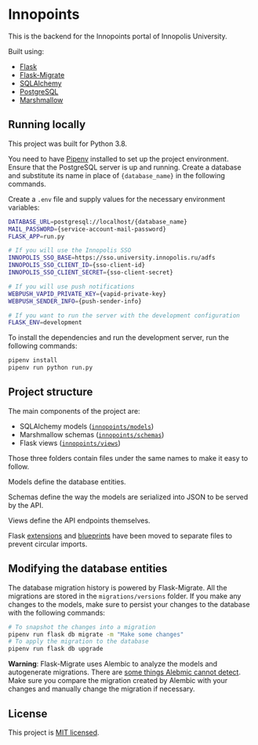 # Innopoints

This is the backend for the Innopoints portal of Innopolis University.

Built using:
 - [Flask](https://flask.palletsprojects.com/en/1.1.x/)
 - [Flask-Migrate](https://flask-migrate.readthedocs.io/en/latest/)
 - [SQLAlchemy](https://www.sqlalchemy.org/)
 - [PostgreSQL](https://www.postgresql.org/)
 - [Marshmallow](https://marshmallow.readthedocs.io/en/stable/)

## Running locally

This project was built for Python 3.8.

You need to have [Pipenv](https://github.com/pypa/pipenv) installed to set up the project environment.  
Ensure that the PostgreSQL server is up and running. Create a database and substitute its name in place of `{database_name}` in the following commands.  

Create a `.env` file and supply values for the necessary environment variables:

```bash
DATABASE_URL=postgresql://localhost/{database_name}
MAIL_PASSWORD={service-account-mail-password}
FLASK_APP=run.py

# If you will use the Innopolis SSO
INNOPOLIS_SSO_BASE=https://sso.university.innopolis.ru/adfs
INNOPOLIS_SSO_CLIENT_ID={sso-client-id}
INNOPOLIS_SSO_CLIENT_SECRET={sso-client-secret}

# If you will use push notifications
WEBPUSH_VAPID_PRIVATE_KEY={vapid-private-key}
WEBPUSH_SENDER_INFO={push-sender-info}

# If you want to run the server with the development configuration
FLASK_ENV=development
```

To install the dependencies and run the development server, run the following commands:

```bash
pipenv install
pipenv run python run.py
```

## Project structure

The main components of the project are:
 - SQLAlchemy models ([`innopoints/models`](./innopoints/models))
 - Marshmallow schemas ([`innopoints/schemas`](./innopoints/schemas))
 - Flask views ([`innopoints/views`](./innopoints/views))

Those three folders contain files under the same names to make it easy to follow.

Models define the database entities.

Schemas define the way the models are serialized into JSON to be served by the API.

Views define the API endpoints themselves.

Flask [extensions](./innopoints/extensions.py) and [blueprints](./innopoints/blueprints.py) have been moved to separate files to prevent circular imports.

## Modifying the database entities

The database migration history is powered by Flask-Migrate. All the migrations are stored in the `migrations/versions` folder. If you make any changes to the models, make sure to persist your changes to the database with the following commands:

```bash
# To snapshot the changes into a migration
pipenv run flask db migrate -m "Make some changes"
# To apply the migration to the database
pipenv run flask db upgrade
```

**Warning**: Flask-Migrate uses Alembic to analyze the models and autogenerate migrations. There are [some things Alebmic cannot detect](https://alembic.sqlalchemy.org/en/latest/autogenerate.html#what-does-autogenerate-detect-and-what-does-it-not-detect). Make sure you compare the migration created by Alembic with your changes and manually change the migration if necessary.

## License
This project is [MIT licensed](./LICENSE).

